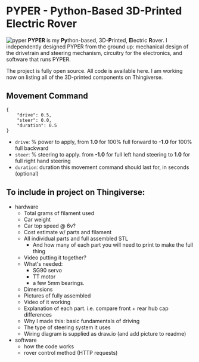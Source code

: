 # PYPER - **Py**thon-Based 3D-**P**rinted **E**lectric **R**over
![pyper](https://i.imgur.com/wx5TQ7o.jpg)
**PYPER** is my **Py**thon-based, 3D-**P**rinted, **E**lectric **R**over. I independently designed PYPER from the ground up: mechanical design of the drivetrain and steering mechanism, circuitry for the electronics, and software that runs PYPER.

The project is fully open source. All code is available here. I am working now on listing all of the 3D-printed components on Thingiverse.

## Movement Command
```
{
    "drive": 0.5,
    "steer": 0.0,
    "duration": 0.5
}
```
- `drive`: % power to apply, from **1.0** for 100% full forward to **-1.0** for 100% full backward
- `steer`: % steering to apply. from **-1.0** for full left hand steering to **1.0** for full right hand steering
- `duration`: duration this movement command should last for, in seconds (optional)

## To include in project on Thingiverse:
- hardware
    - Total grams of filament used
    - Car weight
    - Car top speed @ 6v?
    - Cost estimate w/ parts and filament
    - All individual parts and full assembled STL
        - And how many of each part you will need to print to make the full thing
    - Video putting it together?
    - What's needed:
        - SG90 servo
        - TT motor
        - a few 5mm bearings.
    - Dimensions
    - Pictures of fully assembled
    - Video of it working
    - Explanation of each part. i.e. compare front + rear hub cap differences
    - Why I made this: basic fundamentals of driving
    - The type of steering system it uses
    - Wiring diagram is supplied as draw.io (and add picture to readme)
- software
    - how the code works
    - rover control method (HTTP requests)